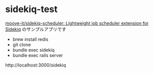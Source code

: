 # sidekiq-test

[moove-it/sidekiq-scheduler: Lightweight job scheduler extension for Sidekiq](https://github.com/moove-it/sidekiq-scheduler) のサンプルアプリです

- brew install redis
- git clone
- bundle exec sidekiq
- bundle exec rails server

http://localhost:3000/sidekiq
